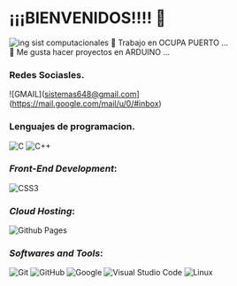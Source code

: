 #  ¡¡¡BIENVENIDOS!!!! 👋
![ing  sist computacionales](https://github.com/EXIA2000/EXIA2000/assets/164764193/8402470f-99f5-4d1f-8e72-2fe080a33fe5)
🔭 Trabajo en OCUPA PUERTO ...  <br>
🌱 Me gusta hacer proyectos en ARDUINO ...

### Redes Sociasles.
![GMAIL](sistemas648@gmail.com](https://mail.google.com/mail/u/0/#inbox)

### Lenguajes de programacion.
![C](https://img.shields.io/badge/C%20-%232370ED.svg?style=for-the-badge&logo=c&logoColor=white)
![C++](https://img.shields.io/badge/C++%20-%2300599C.svg?style=for-the-badge&logo=c%2B%2B&logoColor=white)

### *Front-End Development*:
 ![CSS3](https://img.shields.io/badge/CSS%20-%231572B6.svg?style=for-the-badge&logo=css3&logoColor=white)

 ### *Cloud Hosting*:
![Github Pages](https://img.shields.io/badge/GitHub%20Pages-%23327FC7.svg?style=for-the-badge&logo=github&logoColor=white)

### *Softwares and Tools*:
 ![Git](https://img.shields.io/badge/git-%23F05033.svg?style=for-the-badge&logo=git&logoColor=white)
    ![GitHub](https://img.shields.io/badge/github-%23121011.svg?style=for-the-badge&logo=github&logoColor=white)
    ![Google](https://img.shields.io/badge/google-%234285F4.svg?style=for-the-badge&logo=google&logoColor=white)
    ![Visual Studio Code](https://img.shields.io/badge/Visual%20Studio%20Code-0078d7.svg?style=for-the-badge&logo=visual-studio-code&logoColor=white)
    ![Linux](https://img.shields.io/badge/Linux-FCC624?style=for-the-badge&logo=linux&logoColor=black) 



<!--
**EXIA2000/EXIA2000** is a ✨ _special_ ✨ repository because its `README.md` (this file) appears on your GitHub profile.

Here are some ideas to get you started:

- 🔭 Trabajo en OCUPA PUERTO 
- 🌱 I’m currently learning ...
- 👯 I’m looking to collaborate on ...
- 🤔 I’m looking for help with ...
- 💬 Ask me about ...
- 📫 How to reach me: ...
- 😄 Pronouns: ...
- ⚡ Fun fact: ...
-->
